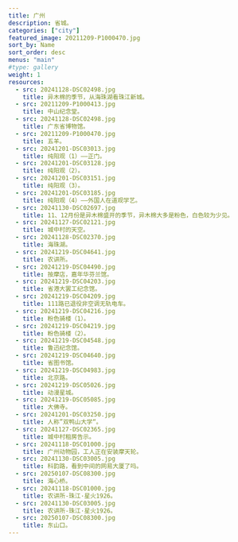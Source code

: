 ```yaml
---
title: 广州
description: 省城。
categories: ["city"]
featured_image: 20211209-P1000470.jpg
sort_by: Name
sort_order: desc
menus: "main"
#type: gallery
weight: 1
resources:
  - src: 20241128-DSC02498.jpg
    title: 异木棉的季节，从海珠湖看珠江新城。
  - src: 20211209-P1000413.jpg
    title: 中山纪念堂。
  - src: 20241128-DSC02498.jpg
    title: 广东省博物馆。
  - src: 20211209-P1000470.jpg
    title: 五羊。
  - src: 20241201-DSC03013.jpg
    title: 纯阳观（1）——正门。
  - src: 20241201-DSC03128.jpg
    title: 纯阳观（2）。
  - src: 20241201-DSC03151.jpg
    title: 纯阳观（3）。
  - src: 20241201-DSC03185.jpg
    title: 纯阳观（4）——外国人在道观学艺。
  - src: 20241130-DSC02697.jpg
    title: 11、12月份是异木棉盛开的季节，异木棉大多是粉色，白色较为少见。
  - src: 20241127-DSC02121.jpg
    title: 城中村的天空。
  - src: 20241128-DSC02370.jpg
    title: 海珠湖。
  - src: 20241219-DSC04641.jpg
    title: 农讲所。
  - src: 20241219-DSC04490.jpg
    title: 按摩店，嘉年华芬兰馆。
  - src: 20241219-DSC04203.jpg
    title: 省港大罢工纪念馆。
  - src: 20241219-DSC04209.jpg
    title: 111路已退役非空调无轨电车。
  - src: 20241219-DSC04216.jpg
    title: 粉色骑楼（1）。
  - src: 20241219-DSC04219.jpg
    title: 粉色骑楼（2）。
  - src: 20241219-DSC04548.jpg
    title: 鲁迅纪念馆。
  - src: 20241219-DSC04640.jpg
    title: 省图书馆。
  - src: 20241219-DSC04983.jpg
    title: 北京路。
  - src: 20241219-DSC05026.jpg
    title: 动漫星城。
  - src: 20241219-DSC05085.jpg
    title: 大佛寺。
  - src: 20241201-DSC03250.jpg
    title: 人称”双鸭山大学“。
  - src: 20241127-DSC02365.jpg
    title: 城中村租房告示。
  - src: 20241118-DSC01000.jpg
    title: 广州动物园，工人正在安装摩天轮。
  - src: 20241130-DSC03005.jpg
    title: 科韵路，看到中间的网易大厦了吗。
  - src: 20250107-DSC08300.jpg
    title: 海心桥。
  - src: 20241118-DSC01000.jpg
    title: 农讲所-珠江·星火1926。
  - src: 20241130-DSC03005.jpg
    title: 农讲所-珠江·星火1926。
  - src: 20250107-DSC08300.jpg
    title: 东山口。
---
```

